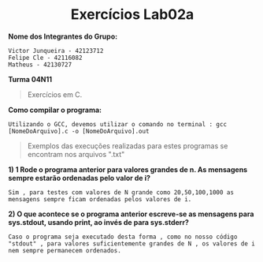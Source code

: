 <h1 align="center"> Exercícios Lab02a</h1>

**Nome dos Integrantes do Grupo:**
```
Victor Junqueira - 42123712
Felipe Cle - 42116082
Matheus - 42130727

```
**Turma 04N11**

> Exercícios em C.


**Como compilar o programa:**

```
Utilizando o GCC, devemos utilizar o comando no terminal : gcc [NomeDoArquivo].c -o [NomeDoArquivo].out

```

>Exemplos das execuções realizadas para estes programas se encontram nos arquivos ".txt"

**1) 1 Rode o programa anterior para valores grandes de n. As mensagens sempre estarão ordenadas pelo valor de i?**

```
Sim , para testes com valores de N grande como 20,50,100,1000 as mensagens sempre ficam ordenadas pelos valores de i.

```
**2) O que acontece se o programa anterior escreve-se as mensagens
para sys.stdout, usando print, ao invés de para sys.stderr?**

```
Caso o programa seja executado desta forma , como no nosso código "stdout" , para valores suficientemente grandes de N , os valores de i nem sempre permanecem ordenados.

